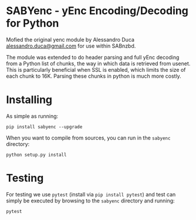 SABYenc - yEnc Encoding/Decoding for Python
===============================

Mofied the original yenc module by Alessandro Duca <alessandro.duca@gmail.com>
for use within SABnzbd.

The module was extended to do header parsing and full yEnc decoding from a Python
list of chunks, the way in which data is retrieved from usenet. 
This is particularly beneficial when SSL is enabled, which limits the size of each chunk to 16K. Parsing these chunks in python is much more costly.

Installing
===============================
As simple as running:
```
pip install sabyenc --upgrade
```
When you want to compile from sources, you can run in the `sabyenc` directory:
```
python setup.py install
```

Testing
===============================
For testing we use `pytest` (install via `pip install pytest`) and test can simply be executed by browsing to the `sabyenc` directory and running:
```
pytest
```
